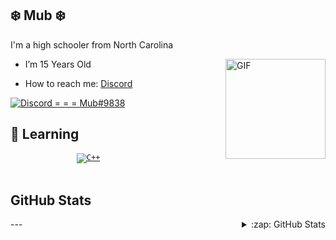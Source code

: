 ## :snowflake: Mub :snowflake:	
 I'm a high schooler from North Carolina
- <img align="right" alt="GIF" height="160px" src="https://camo.githubusercontent.com/2601ace8612ff3632697e100284090df7b8a0da4d97d7e09e6a977510a5a0e5b/68747470733a2f2f656e74657270726973652e6769746875622e636f6d2f6173736574732f7370696e6e6572732f6f63746f6361742d7370696e6e65722d3132382d323661343433333339313738353463363739346435356561633934376231323737666365643534663166363063356466356439333433316462383735336263352e676966" /> I’m 15 Years Old

- How to reach me: [Discord](https://discord.bio/p/mub)

<div align='left' style="display: flex; justify-content: space-between;">
	<a href='#'>
	<img src=https://img.shields.io/badge/Discord-Mub%239838-7289DA?style=for-the-badge&logo=discord&logoColor=7289DA&logoWidth=30&labelColor=000' alt='Discord = = = Mub#9838'>
	</a>
</div>


## 🔧 Learning

<div align='left' style="display: flex; justify-content: space-between;">
	<!-- Programming Languages. -->
	&emsp;
	<a href='#'>
		<code><img src='https://img.shields.io/badge/code-c%2B%2B-00599C?logoWidth=30&labelColor=black&style=for-the-badge&logo=c%2B%2B' alt='C++'></code>
	</a>
	&emsp;
	</a><br><br>
	<p>
	<a href="https://github.com/Mubbington">
		
 
</a>
</p>
</div>

## GitHub Stats

<div align='left' style="display: flex; justify-content: space-between;">
---
<details>
  <summary>:zap: GitHub Stats</summary>

  <img align="left" alt="Mub's GitHub Stats" src="https://github-readme-stats.vercel.app/api?username=Mubbington&show_icons=true&theme=radical&hide_border=true" />
  
<details>
  <summary>:zap: Most Used Languages</summary>

<img align="left" alt="Mub's Top Languages" src="https://github-readme-stats.vercel.app/api/top-langs/?username=Mubbington&show_icons=true&theme=radical" />

</details>
